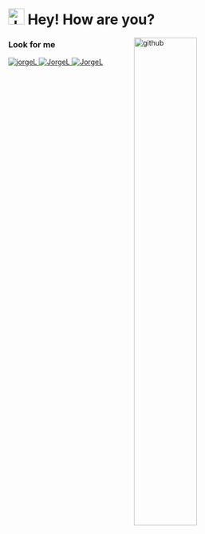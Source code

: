 <h1><img alt="JorgeL" src="https://emojis.slackmojis.com/emojis/images/1500426137/2648/allo-tongue.gif?1500426137" width="32"/> Hey! How are you?</h1>

<img align="right" alt="github" width="50%" src="https://github-readme-stats.vercel.app/api?username=iamwarning&show_icons=true"/>

<h3>Look for me</h3>
<p>
  <a href="https://github.com/iamwarning" target="_blank">
    <img alt="jorgeL" src="https://img.shields.io/github/followers/iamwarning?color=lightgrey&label=Github&logo=github&logoColor=white&style=for-the-badge"/>
  </a>
  <a href="https://twitter.com/rootCrash" target="_blank">
    <img alt="JorgeL" src="https://img.shields.io/twitter/follow/rootCrash?label=Twitter&logo=twitter&logoColor=white&style=for-the-badge" />
  </a>
  <a href="https://www.linkedin.com/in/baos/" target="_blank">
    <img alt="JorgeL" src="https://img.shields.io/badge/linkedin-%230077B5.svg?&style=for-the-badge&logo=linkedin&logoColor=white" />
  </a>
</p>
